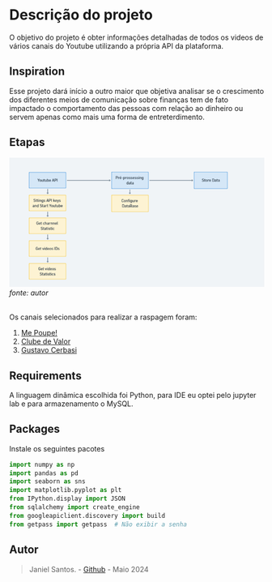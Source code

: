 # Descrição do projeto

O objetivo do projeto é obter informações detalhadas de todos os videos de vários canais do Youtube utilizando a própria API da plataforma. 

## Inspiration
Esse projeto dará início a outro maior que objetiva analisar se o crescimento dos diferentes meios de comunicação sobre finanças tem de fato impactado o comportamento das pessoas com relação ao dinheiro ou servem apenas como mais uma forma de entreterdimento.

## Etapas
![image](https://github.com/JanielS/Youtube_API/blob/main/Images/Diagram_YoutubeAPI.png)<br>
*fonte: autor*
<br>
<br>

Os canais selecionados para realizar a raspagem foram:
1. [Me Poupe!](https://www.youtube.com/@MePoupe)
2. [Clube de Valor](https://www.youtube.com/@ClubedoValor)
3. [Gustavo Cerbasi](https://www.youtube.com/@GustavocerbasiBr)


## Requirements
A linguagem dinâmica escolhida foi Python, para IDE eu optei pelo jupyter lab e para armazenamento o MySQL.

## Packages
Instale os seguintes pacotes

``` Python
import numpy as np
import pandas as pd
import seaborn as sns 
import matplotlib.pyplot as plt
from IPython.display import JSON
from sqlalchemy import create_engine
from googleapiclient.discovery import build
from getpass import getpass  # Não exibir a senha
```

## Autor
> Janiel Santos. - [Github](https://github.com/JanielS) - Maio 2024
<br>
<br>
<br>
